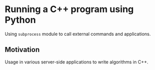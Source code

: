 # Running a C++ program using Python
Using `subprocess` module to call external commands and applications.

## Motivation
Usage in various server-side applications to write algorithms in C++.
